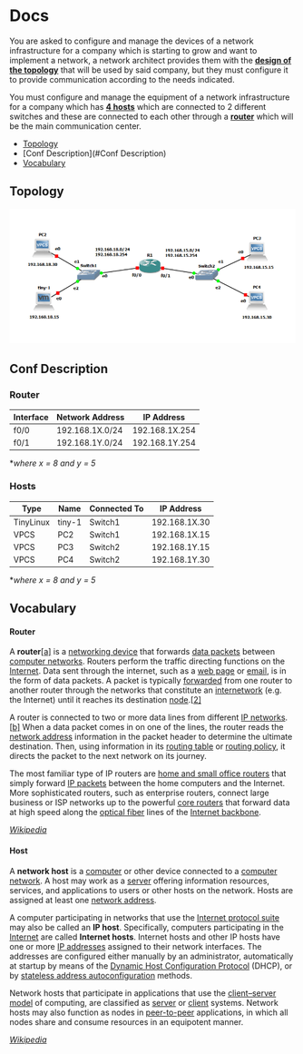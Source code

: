 # Docs

You are asked to configure and manage the devices of a network infrastructure for a company which is starting to grow and want to implement a network, a network architect provides them with the **[design of the topology](#Topology)** that will be used by said company, but they must configure it to provide communication according to the needs indicated.

You must configure and manage the equipment of a network infrastructure for a company which has **[4 hosts](#Hosts)** which are connected to 2 different switches and these are connected to each other through a **[router](#Router)** which will be the main communication center.

- [Topology](#Topology)
- [Conf Description](#Conf Description)
- [Vocabulary](#Vocabulary)



## Topology

<img src="./img/topology.PNG" alt="Topology" style="zoom: 100%;" />

## Conf Description

### Router

| Interface | Network Address | IP Address     |
| --------- | --------------- | -------------- |
| f0/0      | 192.168.1X.0/24 | 192.168.1X.254 |
| f0/1      | 192.168.1Y.0/24 | 192.168.1Y.254 |

**where x = 8 and y = 5*



### Hosts

| Type      | Name   | Connected To | IP Address    |
| --------- | ------ | ------------ | ------------- |
| TinyLinux | tiny-1 | Switch1      | 192.168.1X.30 |
| VPCS      | PC2    | Switch1      | 192.168.1X.15 |
| VPCS      | PC3    | Switch2      | 192.168.1Y.15 |
| VPCS      | PC4    | Switch2      | 192.168.1Y.30 |

**where x = 8 and y = 5*





## Vocabulary

#### **Router**

A **router**[[a\]](https://en.wikipedia.org/wiki/Router_(computing)#cite_note-2) is a [networking device](https://en.wikipedia.org/wiki/Networking_device) that forwards [data packets](https://en.wikipedia.org/wiki/Data_packet) between [computer networks](https://en.wikipedia.org/wiki/Computer_network). Routers perform the traffic directing functions on the [Internet](https://en.wikipedia.org/wiki/Internet). Data sent through the internet, such as a [web page](https://en.wikipedia.org/wiki/Web_page) or [email](https://en.wikipedia.org/wiki/Email), is in the form of data packets. A packet is typically [forwarded](https://en.wikipedia.org/wiki/Packet_forwarding) from one router to another router through the networks that constitute an [internetwork](https://en.wikipedia.org/wiki/Internetwork) (e.g. the Internet) until it reaches its destination [node](https://en.wikipedia.org/wiki/Node_(networking)).[[2\]](https://en.wikipedia.org/wiki/Router_(computing)#cite_note-3)

A router is connected to two or more data lines from different [IP networks](https://en.wikipedia.org/wiki/IP_network).[[b\]](https://en.wikipedia.org/wiki/Router_(computing)#cite_note-4) When a data packet comes in on one of the lines, the router reads the [network address](https://en.wikipedia.org/wiki/Network_address) information in the packet header to determine the ultimate destination. Then, using information in its [routing table](https://en.wikipedia.org/wiki/Routing_table) or [routing policy](https://en.wikipedia.org/wiki/Routing_policy), it directs the packet to the next network on its journey.

The most familiar type of IP routers are [home and small office routers](https://en.wikipedia.org/wiki/Residential_gateway) that simply forward [IP packets](https://en.wikipedia.org/wiki/IP_packet_(disambiguation)) between the home computers and the Internet. More sophisticated routers, such as enterprise routers, connect large business or ISP networks up to the powerful [core routers](https://en.wikipedia.org/wiki/Core_router) that forward data at high speed along the [optical fiber](https://en.wikipedia.org/wiki/Optical_fiber) lines of the [Internet backbone](https://en.wikipedia.org/wiki/Internet_backbone). 

*[Wikipedia](https://en.wikipedia.org/wiki/Router_(computing))*

#### Host

A **network host** is a [computer](https://en.wikipedia.org/wiki/Computer) or other device connected to a [computer network](https://en.wikipedia.org/wiki/Computer_network). A host may work as a [server](https://en.wikipedia.org/wiki/Server_(computing)) offering information resources, services, and applications to users or other hosts on the network. Hosts are assigned at least one [network address](https://en.wikipedia.org/wiki/Network_address).

A computer participating in networks that use the [Internet protocol suite](https://en.wikipedia.org/wiki/Internet_protocol_suite) may also be called an **IP host**. Specifically, computers participating in the [Internet](https://en.wikipedia.org/wiki/Internet) are called **Internet hosts**. Internet hosts and other IP hosts have one or more [IP addresses](https://en.wikipedia.org/wiki/IP_address) assigned to their network interfaces. The addresses are configured either manually by an administrator, automatically at startup by means of the [Dynamic Host Configuration Protocol](https://en.wikipedia.org/wiki/Dynamic_Host_Configuration_Protocol) (DHCP), or by [stateless address autoconfiguration](https://en.wikipedia.org/wiki/Stateless_address_autoconfiguration) methods.

Network hosts that participate in applications that use the [client–server model](https://en.wikipedia.org/wiki/Client–server_model) of computing, are classified as [server](https://en.wikipedia.org/wiki/Server_(computing)) or [client](https://en.wikipedia.org/wiki/Client_(computing)) systems. Network hosts may also function as nodes in [peer-to-peer](https://en.wikipedia.org/wiki/Peer-to-peer) applications, in which all nodes share and consume resources in an equipotent manner.

[*Wikipedia*](https://en.wikipedia.org/wiki/Host_(network))